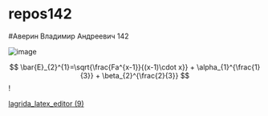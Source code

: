 # repos142
#Аверин Владимир Андреевич 142

![image](https://user-images.githubusercontent.com/114554606/192688483-d09784f4-9071-46f7-972d-75f90c4a0d12.png)

$$ \bar{E}_{2}^{1}=\sqrt{\frac{Fa^{x-1}}{(x-1)\cdot x}} + \alpha_{1}^{\frac{1}{3}} + \beta_{2}^{\frac{2}{3}} $$!

[lagrida_latex_editor (9)](https://user-images.githubusercontent.com/114554606/200734748-1e58144a-cb3c-4a2a-abdd-1dec7efe2210.png)

